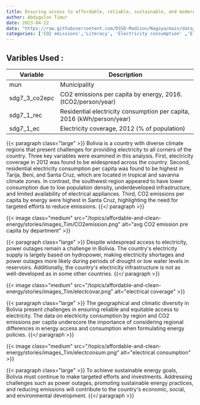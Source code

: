 ```yaml
---
title: Ensuring access to affordable, reliable, sustainable, and modern energy for all
author: Abdygulov Timur
date: 2023-04-22
data: "https://raw.githubusercontent.com/DSSD-Madison/Nagoya/main/data/GeoDS4Bolivia.geojson"
categories: ['CO2 emissions','Literacy', 'Electricity consumption' ,'Electricity coverage']
---
```


## **Varibles Used :**


| Variable | Description |
|----------|-------------|
| mun | Municipality |
| sdg7_3_co2epc | CO2 emissions per capita by energy, 2016. (tCO2/person/year) |
| sdg7_1_rec | Residential electricity consumption per capita, 2016 (kWh/person/year) |
| sdg7_1_ec | Electricity coverage, 2012 (% of population) |


{{< paragraph class="large" >}}
Bolivia is a country with diverse climate regions that present challenges for providing electricity to all corners of the country. Three key variables were examined in this analysis. First, electricity coverage in 2012 was found to be widespread across the country. Second, residential electricity consumption per capita was found to be highest in Tarija, Beni, and Santa Cruz, which are located in tropical and savanna climate zones. In contrast, the southwest region appeared to have lower consumption due to low population density, underdeveloped infrastructure, and limited availability of electrical appliances. Third, CO2 emissions per capita by energy were highest in Santa Cruz, highlighting the need for targeted efforts to reduce emissions.
{{</ paragraph >}}


{{< image class="medium" src="/topics/affordable-and-clean-energy/stories/images_Tim/CO2emission.png" alt="avg CO2 emission pre capita by department" >}}


{{< paragraph class="large" >}}
Despite widespread access to electricity, power outages remain a challenge in Bolivia. The country's electricity supply is largely based on hydropower, making electricity shortages and power outages more likely during periods of drought or low water levels in reservoirs. Additionally, the country's electricity infrastructure is not as well-developed as in some other countries.
{{</ paragraph >}}


{{< image class="medium" src="/topics/affordable-and-clean-energy/stories/images_Tim/electcovar.png" alt="electrical coverage" >}}


{{< paragraph class="large" >}}
The geographical and climatic diversity in Bolivia present challenges in ensuring reliable and equitable access to electricity. The data on electricity consumption by region and CO2 emissions per capita underscore the importance of considering regional differences in energy access and consumption when formulating energy policies.
{{</ paragraph >}}



{{< image class="medium" src="/topics/affordable-and-clean-energy/stories/images_Tim/electconsum.png" alt="electrical consumption" >}}


{{< paragraph class="large" >}}
To achieve sustainable energy goals, Bolivia must continue to make targeted efforts and investments. Addressing challenges such as power outages, promoting sustainable energy practices, and reducing emissions will contribute to the country's economic, social, and environmental development.
{{</ paragraph >}}
